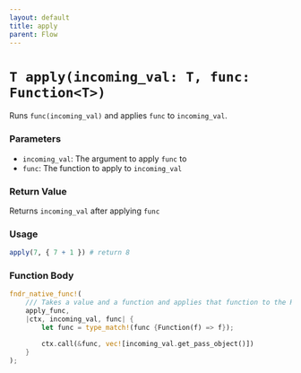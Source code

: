 ```yaml
---
layout: default
title: apply
parent: Flow
---
```


# `T apply(incoming_val: T, func: Function<T>)`
Runs `func(incoming_val)` and applies `func` to `incoming_val`.

### Parameters
- `incoming_val`: The argument to apply `func` to 
- `func`: The function to apply to `incoming_val`

### Return Value
Returns `incoming_val` after applying `func`

### Usage
```r
apply(7, { 7 + 1 }) # return 8
```

### Function Body
```rust
fndr_native_func!(
    /// Takes a value and a function and applies that function to the Runs a function on a given value, then passes the original value
    apply_func,
    |ctx, incoming_val, func| {
        let func = type_match!(func {Function(f) => f});

        ctx.call(&func, vec![incoming_val.get_pass_object()])
    }
);
```
